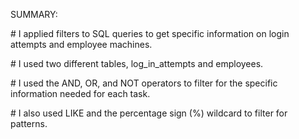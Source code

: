 SUMMARY:



\# I applied filters to SQL queries to get specific information on login attempts and employee machines. 



\# I used two different tables, log\_in\_attempts and employees. 



\# I used the AND, OR, and NOT operators to filter for the specific information needed for each task.



\# I also used LIKE and the percentage sign (%) wildcard to filter for patterns.

